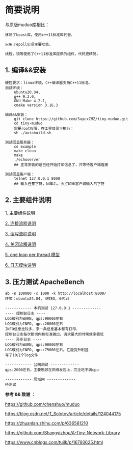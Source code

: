 # 简要说明

与原版muduo库相比：

    移除了boost库，使用c++11标准库代替。

    只用了epoll实现主要功能。

    线程，锁等使用了C++11标准库提供的组件，代码更精简。

## 1. 编译&&安装

    硬性要求：linux环境，C++编译器支持C++11标准。
    测试环境：
        ubuntu20.04,
        g++ 9.3.0,
        GNU Make 4.2.1,
        cmake version 3.16.3
    
    编译&&安装：
        git clone https://github.com/SuycxZMZ/tiny-muduo.git
        cd tiny-muduo
        需要root权限，在工程目录下执行：
        sh ./autobuild.sh

    测试回显服务器：
        cd example
        make clean
        make
        ./echoserver
        ## 正常安装的话已经开始打印信息了，并等待客户端连接

    测试回显客户端：
        telnet 127.0.0.1 8000
        ## 输入任意字符，回车后，会打印出客户端输入的字符

## 2. 主要组件说明

[1. 主要组件说明](docs/basicClass.md)

[2. 连接流程说明](docs/basicConnectModel.md)

[3. 读写流程说明](docs/basicReadWriteModel.md)

[4. 关闭流程说明](docs/basicCloseModel.md)

[5. one loop per thread 模型](docs/basicOneLoopPerThreadModel.md)

[6. 日志模块说明](docs/basiclog.md)

## 3. 压力测试 ApacheBench

    ab -n 100000 -c 1000 -k http://localhost:8000/
    环境：ubuntu24.04, 4核8G, 6代i5

    ------------ 本机测试 127.0.0.1 -------------
    ---- 控制台日志 ----
    LOG级别为WARN, qps:90000左右
    LOG级别为INFO, qps:20000左右
    INFO信息比较多，来一条信息基本都有打印，
    控制台日志每次都切内核标准输出，请求量大的时候效率极低
    ---- 异步日志 ----
    LOG级别为WARN, qps:90000左右
    LOG级别为INFO, qps:75000左右，性能提升明显
    写了10几个log文件

    ------------ 公网测试 -------------
    qps:2000左右，主要瓶颈在网络发包上，完全吃不满cpu

    ------------ 局域网 -------------
    待测试

**参考 && 致谢 ：**

https://github.com/chenshuo/muduo

https://blog.csdn.net/T_Solotov/article/details/124044175

https://zhuanlan.zhihu.com/p/636581210

https://github.com/Shangyizhou/A-Tiny-Network-Library

https://www.cnblogs.com/tuilk/p/16793625.html